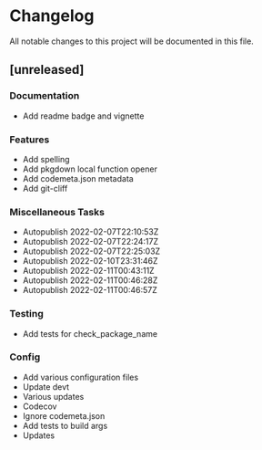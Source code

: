 # Changelog
All notable changes to this project will be documented in this file.

## [unreleased]

### Documentation

- Add readme badge and vignette

### Features

- Add spelling
- Add pkgdown local function opener
- Add codemeta.json metadata
- Add git-cliff

### Miscellaneous Tasks

- Autopublish 2022-02-07T22:10:53Z
- Autopublish 2022-02-07T22:24:17Z
- Autopublish 2022-02-07T22:25:03Z
- Autopublish 2022-02-10T23:31:46Z
- Autopublish 2022-02-11T00:43:11Z
- Autopublish 2022-02-11T00:46:28Z
- Autopublish 2022-02-11T00:46:57Z

### Testing

- Add tests for check_package_name

### Config

- Add various configuration files
- Update devt
- Various updates
- Codecov
- Ignore codemeta.json
- Add tests to build args
- Updates

<!-- generated by git-cliff -->
